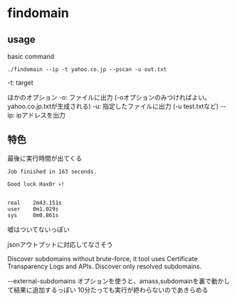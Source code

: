 # findomain

## usage
basic command
```
./findomain --ip -t yahoo.co.jp --pscan -u out.txt
```
-t: target


ほかのオプション
-o: ファイルに出力 (-oオプションのみつければよい。yahoo.co.jp.txtが生成される)
-u: 指定したファイルに出力 (-u test.txtなど)
--ip: ipアドレスを出力



## 特色

最後に実行時間が出てくる
```
Job finished in 163 seconds.

Good luck Hax0r 💀!


real    2m43.151s
user    0m1.029s
sys     0m0.861s
```
嘘はついてないっぽい


jsonアウトプットに対応してなさそう

Discover subdomains without brute-force, it tool uses Certificate Transparency Logs and APIs.
Discover only resolved subdomains.


--external-subdomains オプションを使うと、amass,subdomainを裏で動かして結果に追加するっぽい
10分たっても実行が終わらないのであきらめる
